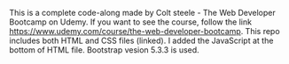 This is a complete code-along made by Colt steele - The Web Developer Bootcamp on Udemy. If you want to see the course, follow the link https://www.udemy.com/course/the-web-developer-bootcamp.
This repo includes both HTML and CSS files (linked).
I added the JavaScript at the bottom of HTML file.
Bootstrap vesion 5.3.3 is used.
